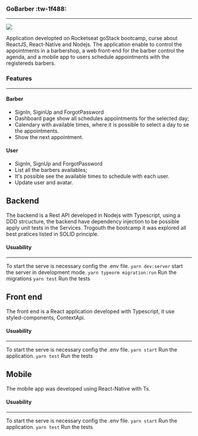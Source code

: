 ### GoBarber :tw-1f488:

---

![](https://i.ibb.co/nbtdQ9C/logo-3x.png)

Application developted on Rocketseat goStack bootcamp, curse about ReactJS, React-Native and Nodejs.
The application enable to control the appointments in a barbershop, a web front-end for the barber control the agenda, and a mobile app to users schedule appointments with the registereds barbers.

### Features

---

#### Barber

- SignIn, SiginUp and ForgotPassword
- Dashboard page show all schedules appointments for the selected day;
- Calendary with available times, where it is possible to select a day to se the appointments.
- Show the next appointment.

#### User

- SignIn, SignUp and ForgotPassword
- List all the barbers availables;
- It's possible see the available times to schedule with each user.
- Update user and avatar.

## Backend

The backend is a Rest API developed in Nodejs with Typescript, using a DDD strcucture, the backend have dependency injection to be possible apply unit tests in the Services. Trogouth the bootcamp it was explored all best pratices listed in SOLID principle.

#### Usuability

---

To start the serve is necessary config the .env file.
`yarn dev:server`
start the server in development mode.
`yarn typeorm migration:run`
Run the migrations
`yarn test`
Run the tests

## Front end

The front end is a React application developed with Typescript, it use styled-components, ContextApi.

#### Usuability

---

To start the serve is necessary config the .env file.
`yarn start`
Run the application.
`yarn test`
Run the tests

## Mobile

The mobile app was developed using React-Native with Ts.

#### Usuability

---

To start the serve is necessary config the .env file.
`yarn start`
Run the application.
`yarn test`
Run the tests
